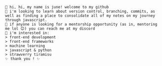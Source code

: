 ```
🌸 hi, hi, my name is june! welcome to my github
🌸 i'm looking to learn about version control, branching, commits, as well as finding a place to consolidate all of my notes on my journey through javascript. 
🌸 if anyone is looking for a mentorship opportunity (as in, mentoring me lol 😊) you can reach me at my discord
🌸 i'm interested in: 
> front-end development 
> front-end frameworks
> machine learning
> javascript & python 
> strawverry tiramisu 
✨ thank you ! ✨ 
```
<!---
junedoom22/junedoom22 is a ✨ special ✨ repository because its `README.md` (this file) appears on your GitHub profile.
You can click the Preview link to take a look at your changes.
--->
